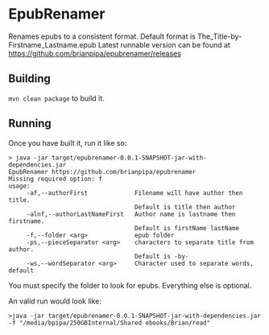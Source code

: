 # EpubRenamer
Renames epubs to a consistent format.
Default format is The_Title-by-Firstname_Lastname.epub
Latest runnable version can be found at https://github.com/brianpipa/epubrenamer/releases

## Building
`mvn clean package` to build it.

## Running
Once you have built it, run it like so:  
```
> java -jar target/epubrenamer-0.0.1-SNAPSHOT-jar-with-dependencies.jar  
EpubRenamer https://github.com/brianpipa/epubrenamer  
Missing required option: f  
usage:
	 -af,--authorFirst             Filename will have author then title.
	                               Default is title then author
	 -alnf,--authorLastNameFirst   Author name is lastname then firstname.
	                               Default is firstName lastName
	 -f,--folder <arg>             epub folder
	 -ps,--pieceSeparator <arg>    characters to separate title from author.
	                               Default is -by-
	 -ws,--wordSeparator <arg>     Character used to separate words, default
```    
You must specify the folder to look for epubs. Everything else is optional.

An valid run would look like:
```
>java -jar target/epubrenamer-0.0.1-SNAPSHOT-jar-with-dependencies.jar -f "/media/bpipa/250GBInternal/Shared ebooks/Brian/read"
```
